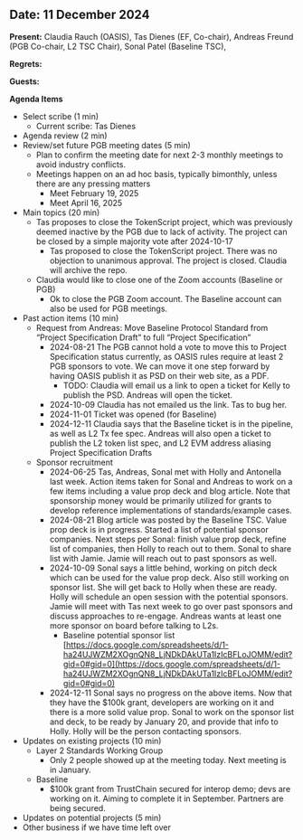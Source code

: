 ## Date: 11 December 2024 

**Present:**  Claudia Rauch (OASIS),  Tas Dienes (EF, Co-chair),  Andreas Freund (PGB Co-chair, L2 TSC Chair), Sonal Patel (Baseline TSC), 

**Regrets:** 

**Guests:** 

**Agenda Items**

* Select scribe (1 min)
    * Current scribe: Tas Dienes
* Agenda review (2 min)
* Review/set future PGB meeting dates (5 min)
    * Plan to confirm the meeting date for next 2-3 monthly meetings to avoid industry conflicts. 
    * Meetings happen on an ad hoc basis, typically bimonthly, unless there are any pressing matters
        * Meet February 19, 2025
        * Meet April 16, 2025
* Main topics (20 min) 
    * Tas proposes to close the TokenScript project, which was previously deemed inactive by the PGB due to lack of activity. The project can be closed by a simple majority vote after 2024-10-17
        * Tas proposed to close the TokenScript project.  There was no objection to unanimous approval.  The project is closed. Claudia will archive the repo.
    * Claudia would like to close one of the Zoom accounts (Baseline or PGB)
        * Ok to close the PGB Zoom account. The Baseline account can also be used for PGB meetings.
* Past action items (10 min)
    * Request from Andreas: Move Baseline Protocol Standard from “Project Specification Draft” to full “Project Specification”
        * 2024-08-21 The PGB cannot hold a vote to move this to Project Specification status currently, as OASIS rules require at least 2 PGB sponsors to vote.  We can move it one step forward by having OASIS publish it as PSD on their web site, as a PDF. 
            * TODO: Claudia will email us a link to open a ticket for Kelly to publish the PSD.  Andreas will open the ticket.
        * 2024-10-09 Claudia has not emailed us the link. Tas to bug her.
        * 2024-11-01 Ticket was opened (for Baseline)
        * 2024-12-11 Claudia says that the Baseline ticket is in the pipeline, as well as L2 Tx fee spec.  Andreas will also open a ticket to publish the L2 token list spec, and L2 EVM address aliasing Project Specification Drafts
    * Sponsor recruitment 
        * 2024-06-25 Tas, Andreas, Sonal met with Holly and Antonella last week.  Action items taken for Sonal and Andreas to work on a few items including a value prop deck and blog article. Note that sponsorship money would be primarily utilized for grants to develop reference implementations of standards/example cases.
        * 2024-08-21 Blog article was posted by the Baseline TSC.  Value prop deck is in progress.  Started a list of potential sponsor companies.  Next steps per Sonal: finish value prop deck, refine list of companies, then Holly to reach out to them. Sonal to share list with Jamie.  Jamie will reach out to past sponsors as well.
        * 2024-10-09 Sonal says a little behind, working on pitch deck which can be used for the value prop deck. Also still working on sponsor list. She will get back to Holly when these are ready. Holly will schedule an open session with the potential sponsors. Jamie will meet with Tas next week to go over past sponsors and discuss approaches to re-engage. Andreas wants at least one more sponsor on board before talking to L2s.
            * Baseline potential sponsor list [https://docs.google.com/spreadsheets/d/1-ha24UJWZM2XOgnQN8_LjNDkDAkUTa1IzIcBFLoJOMM/edit?gid=0#gid=0](https://docs.google.com/spreadsheets/d/1-ha24UJWZM2XOgnQN8_LjNDkDAkUTa1IzIcBFLoJOMM/edit?gid=0#gid=0)
        * 2024-12-11 Sonal says no progress on the above items. Now that they have the $100k grant, developers are working on it and there is a more solid value prop. Sonal to work on the sponsor list and deck, to be ready by January 20, and provide that info to Holly. Holly will be the person contacting sponsors. 
* Updates on existing projects (10 min)
    * Layer 2 Standards Working Group 
        * Only 2 people showed up at the meeting today. Next meeting is in January. 
    * Baseline 
        * $100k grant from TrustChain secured for interop demo; devs are working on it. Aiming to complete it in September. Partners are being secured. 
* Updates on potential projects (5 min) 
* Other business if we have time left over
